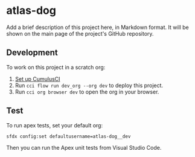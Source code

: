 # atlas-dog

Add a brief description of this project here, in Markdown format.
It will be shown on the main page of the project's GitHub repository.

## Development

To work on this project in a scratch org:

1. [Set up CumulusCI](https://cumulusci.readthedocs.io/en/latest/tutorial.html)
2. Run `cci flow run dev_org --org dev` to deploy this project.
3. Run `cci org browser dev` to open the org in your browser.

## Test

To run apex tests, set your default org:

`sfdx config:set defaultusername=atlas-dog__dev`

Then you can run the Apex unit tests from Visual Studio Code.
